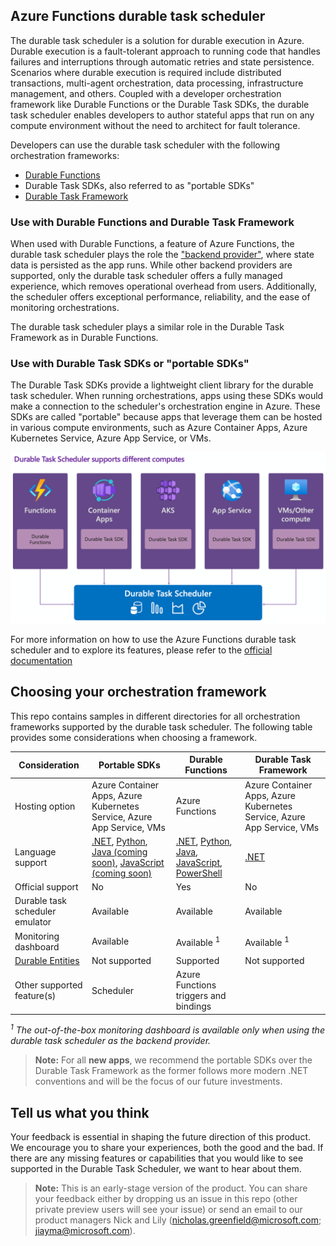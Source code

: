 ## Azure Functions durable task scheduler

The durable task scheduler is a solution for durable execution in Azure. Durable execution is a fault-tolerant approach to running code that handles failures and interruptions through automatic retries and state persistence. Scenarios where durable execution is required include distributed transactions, multi-agent orchestration, data processing, infrastructure management, and others. Coupled with a developer orchestration framework like Durable Functions or the Durable Task SDKs, the durable task scheduler enables developers to author stateful apps that run on any compute environment without the need to architect for fault tolerance. 

Developers can use the durable task scheduler with the following orchestration frameworks: 
- [Durable Functions](https://learn.microsoft.com/azure/azure-functions/durable/durable-functions-overview) 
- Durable Task SDKs, also referred to as "portable SDKs"
- [Durable Task Framework](https://github.com/Azure/durabletask) 

### Use with Durable Functions and Durable Task Framework
When used with Durable Functions, a feature of Azure Functions, the durable task scheduler plays the role the ["backend provider"](https://learn.microsoft.com/azure/azure-functions/durable/durable-functions-storage-providers), where state data is persisted as the app runs. While other backend providers are supported, only the durable task scheduler offers a fully managed experience, which removes operational overhead from users. Additionally, the scheduler offers exceptional performance, reliability, and the ease of monitoring orchestrations. 

The durable task scheduler plays a similar role in the Durable Task Framework as in Durable Functions. 

### Use with Durable Task SDKs or "portable SDKs"
The Durable Task SDKs provide a lightweight client library for the durable task scheduler. When running orchestrations, apps using these SDKs would make a connection to the scheduler's orchestration engine in Azure. These SDKs are called "portable" because apps that leverage them can be hosted in various compute environments, such as Azure Container Apps, Azure Kubernetes Service, Azure App Service, or VMs. 

![Durable Task Scheduler in all Azure Computes](./media/images/dts-in-all-computes.png)

For more information on how to use the Azure Functions durable task scheduler and to explore its features, please refer to the [official documentation](https://aka.ms/dts-documentation)

## Choosing your orchestration framework
This repo contains samples in different directories for all orchestration frameworks supported by the durable task scheduler. The following table provides some considerations when choosing a framework. 

|Consideration | Portable SDKs | Durable Functions | Durable Task Framework|
|--------------| --------------| ------------------| --------------------- | 
|Hosting option| Azure Container Apps, Azure Kubernetes Service, Azure App Service, VMs | Azure Functions | Azure Container Apps, Azure Kubernetes Service, Azure App Service, VMs |
|Language support | [.NET](https://github.com/microsoft/durabletask-dotnet/), [Python](https://github.com/microsoft/durabletask-python), [Java (coming soon)](https://github.com/microsoft/durabletask-java), [JavaScript (coming soon)](https://github.com/microsoft/durabletask-js) | [.NET](https://github.com/Azure/azure-functions-durable-extension), [Python](https://github.com/Azure/azure-functions-durable-python), [Java](https://github.com/microsoft/durabletask-java), [JavaScript](https://github.com/Azure/azure-functions-durable-js), [PowerShell](https://github.com/Azure/azure-functions-powershell-worker/tree/dev/examples/durable) | [.NET](https://github.com/Azure/durabletask) |
|Official support| No | Yes | No |
|Durable task scheduler emulator| Available | Available |Available |
|Monitoring dashboard| Available | Available <sup>1</sup> | Available <sup>1</sup>|
|[Durable Entities](https://learn.microsoft.com/azure/azure-functions/durable/durable-functions-entities)| Not supported | Supported | Not supported|
|Other supported feature(s)| Scheduler| Azure Functions triggers and bindings ||

*<sup>1</sup> The out-of-the-box monitoring dashboard is available only when using the durable task scheduler as the backend provider.*

> **Note:** For all **new apps**, we recommend the portable SDKs over the Durable Task Framework as the former follows more modern .NET conventions and will be the focus of our future investments.

## Tell us what you think

Your feedback is essential in shaping the future direction of this product. We encourage you to share your experiences, both the good and the bad. If there are any missing features or capabilities that you would like to see supported in the Durable Task Scheduler, we want to hear about them.

> **Note:** This is an early-stage version of the product. You can share your feedback either by dropping us an issue in this repo (other private preview users will see your issue) or send an email to our product managers Nick and Lily ([nicholas.greenfield@microsoft.com](mailto:nicholas.greenfield@microsoft.com); [jiayma@microsoft.com](mailto:jiayma@microsoft.com)).